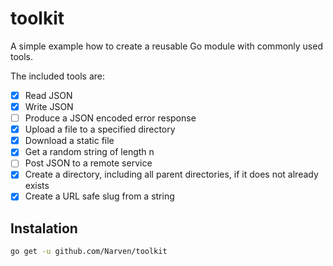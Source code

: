 # toolkit

A simple example how to create a reusable Go module with commonly used tools.

The included tools are:

- [x] Read JSON
- [x] Write JSON
- [ ] Produce a JSON encoded error response
- [x] Upload a file to a specified directory
- [x] Download a static file
- [x] Get a random string of length n
- [ ] Post JSON to a remote service
- [x] Create a directory, including all parent directories, if it does not already exists
- [x] Create a URL safe slug from a string

## Instalation

```bash
go get -u github.com/Narven/toolkit
```
